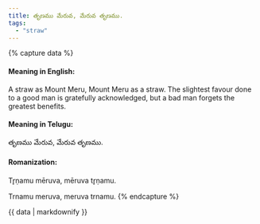 ```yaml
---
title: తృణము మేరువ, మేరువ తృణము.
tags:
  - "straw"
---
```


{% capture data %}
#### Meaning in English:
A straw as Mount Meru, Mount Meru as a straw.
The slightest favour done to a good man is gratefully acknowledged, but a bad man forgets the greatest benefits.

#### Meaning in Telugu:
తృణము మేరువ, మేరువ తృణము.

#### Romanization:
Tr̥ṇamu mēruva, mēruva tr̥ṇamu.

Trnamu meruva, meruva trnamu.
{% endcapture %}

{{ data | markdownify }}

